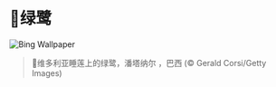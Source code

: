 # 🔖绿鹭

![Bing Wallpaper](https://www.bing.com/th?id=OHR.BrazilHeron_ZH-CN7200229300_1920x1080.jpg&rf=LaDigue_1920x1080.jpg&pid=hp)

> 📝维多利亚睡莲上的绿鹭，潘塔纳尔 ，巴西 (© Gerald Corsi/Getty Images)
